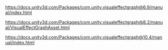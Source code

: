 https://docs.unity3d.com/Packages/com.unity.visualeffectgraph@6.9/manual/index.html


https://docs.unity3d.com/Packages/com.unity.visualeffectgraph@8.2/manual/VisualEffectGraphAsset.html


https://docs.unity3d.com/Packages/com.unity.visualeffectgraph@10.4/manual/index.html

